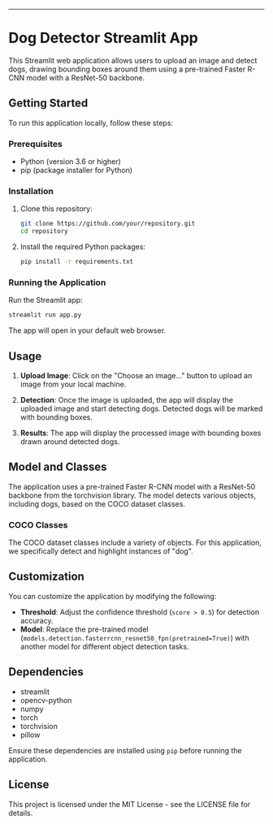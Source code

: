 ---

# Dog Detector Streamlit App

This Streamlit web application allows users to upload an image and detect dogs, drawing bounding boxes around them using a pre-trained Faster R-CNN model with a ResNet-50 backbone.

## Getting Started

To run this application locally, follow these steps:

### Prerequisites

- Python (version 3.6 or higher)
- pip (package installer for Python)

### Installation

1. Clone this repository:
   ```bash
   git clone https://github.com/your/repository.git
   cd repository
   ```

2. Install the required Python packages:
   ```bash
   pip install -r requirements.txt
   ```

### Running the Application

Run the Streamlit app:
```bash
streamlit run app.py
```

The app will open in your default web browser.

## Usage

1. **Upload Image**: Click on the "Choose an image..." button to upload an image from your local machine.

2. **Detection**: Once the image is uploaded, the app will display the uploaded image and start detecting dogs. Detected dogs will be marked with bounding boxes.

3. **Results**: The app will display the processed image with bounding boxes drawn around detected dogs.

## Model and Classes

The application uses a pre-trained Faster R-CNN model with a ResNet-50 backbone from the torchvision library. The model detects various objects, including dogs, based on the COCO dataset classes.

### COCO Classes

The COCO dataset classes include a variety of objects. For this application, we specifically detect and highlight instances of "dog".

## Customization

You can customize the application by modifying the following:

- **Threshold**: Adjust the confidence threshold (`score > 0.5`) for detection accuracy.
- **Model**: Replace the pre-trained model (`models.detection.fasterrcnn_resnet50_fpn(pretrained=True)`) with another model for different object detection tasks.

## Dependencies

- streamlit
- opencv-python
- numpy
- torch
- torchvision
- pillow

Ensure these dependencies are installed using `pip` before running the application.

## License

This project is licensed under the MIT License - see the LICENSE file for details.
